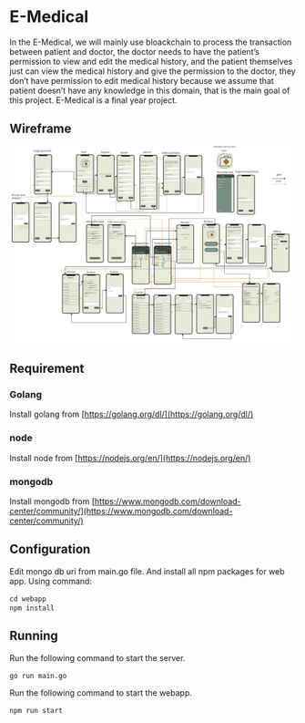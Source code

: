 # E-Medical
In the E-Medical, we will mainly use bloackchain to process the transaction between patient and doctor, the doctor needs to have the patient’s permission to view and edit the medical history, and the patient themselves just can view the medical history and give the permission to the doctor, they don’t have permission to edit medical history because we assume that patient doesn’t have any knowledge in this domain, that is the main goal of this project. E-Medical is a final year project.

## Wireframe
![wireframe](wireframe.jpeg)

## Requirement
### Golang
Install golang from [https://golang.org/dl/](https://golang.org/dl/)
### node
Install node from [https://nodejs.org/en/](https://nodejs.org/en/)
### mongodb
Install mongodb from [https://www.mongodb.com/download-center/community/](https://www.mongodb.com/download-center/community/)

## Configuration
Edit mongo db uri from main.go file. And install all npm packages for web app. Using command:
```
cd webapp
npm install
```

## Running
Run the following command to start the server.
```
go run main.go
```

Run the following command to start the webapp.
```
npm run start
```
